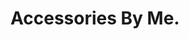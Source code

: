 <link rel="stylesheet" href="https://astarcoder.github.io/accessories-by-me/theme.css">
     <link href="https://fonts.googleapis.com/css?family=Josefin+Slab" rel="stylesheet">
</head>
<body> 
<h1> Accessories By Me.
